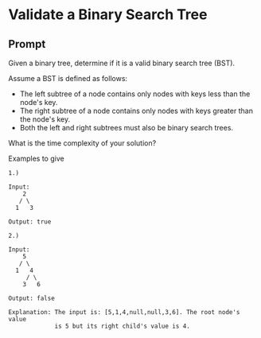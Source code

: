 # Validate a Binary Search Tree
## Prompt

Given a binary tree, determine if it is a valid binary search tree (BST).

Assume a BST is defined as follows:

 - The left subtree of a node contains only nodes with keys less than the node's key.
 - The right subtree of a node contains only nodes with keys greater than the node's key.
 - Both the left and right subtrees must also be binary search trees.

What is the time complexity of your solution?


Examples to give
```
1.) 

Input:
    2
   / \
  1   3

Output: true

2.)

Input:
    5
   / \
  1   4
     / \
    3   6

Output: false

Explanation: The input is: [5,1,4,null,null,3,6]. The root node's value
             is 5 but its right child's value is 4.

```
